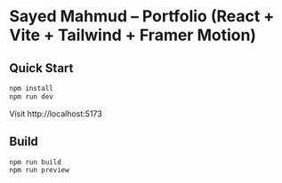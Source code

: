 # Sayed Mahmud – Portfolio (React + Vite + Tailwind + Framer Motion)

## Quick Start
```bash
npm install
npm run dev
```

Visit http://localhost:5173

## Build
```bash
npm run build
npm run preview
```
